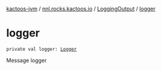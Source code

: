 [kactoos-jvm](../../index.md) / [nnl.rocks.kactoos.io](../index.md) / [LoggingOutput](index.md) / [logger](./logger.md)

# logger

`private val logger: `[`Logger`](http://docs.oracle.com/javase/8/docs/api/java/util/logging/Logger.html)

Message logger

